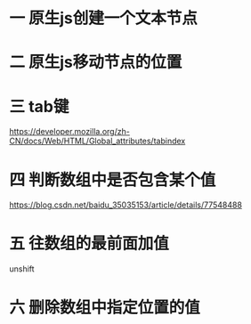 # 一 原生js创建一个文本节点



# 二 原生js移动节点的位置



# 三 tab键

https://developer.mozilla.org/zh-CN/docs/Web/HTML/Global_attributes/tabindex



# 四 判断数组中是否包含某个值

https://blog.csdn.net/baidu_35035153/article/details/77548488

# 五 往数组的最前面加值

unshift

# 六 删除数组中指定位置的值

